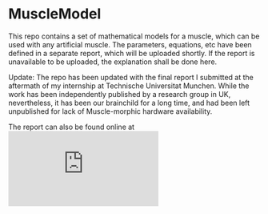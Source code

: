 # MuscleModel
This repo contains a set of mathematical models for a muscle, which can be used with any artificial muscle. The parameters, equations, etc have been defined in a separate report, which will be uploaded shortly. If the report is unavailable to be uploaded, the explanation shall be done here.

Update:
The repo has been updated with the final report I submitted at the aftermath of my internship at Technische Universitat Munchen. While the work has been independently published by a research group in UK, nevertheless, it has been our brainchild for a long time, and had been left unpublished for lack of Muscle-morphic hardware availability. 

The report can also be found online at ![Media TUM](https://mediatum.ub.tum.de/doc/1324772/file.pdf)
